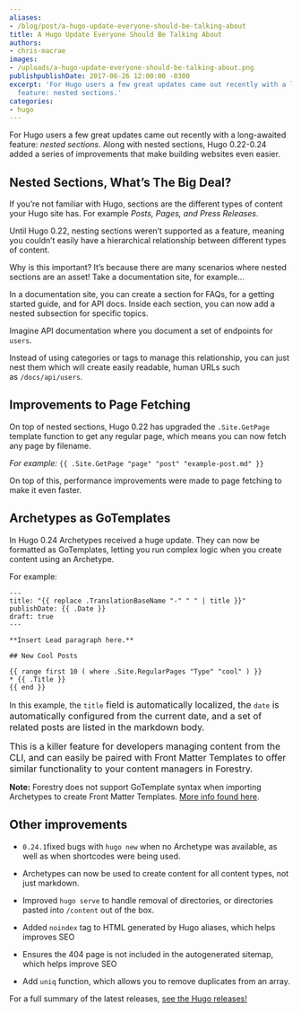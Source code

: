 ```yaml
---
aliases:
- /blog/post/a-hugo-update-everyone-should-be-talking-about
title: A Hugo Update Everyone Should Be Talking About
authors:
- chris-macrae
images:
- /uploads/a-hugo-update-everyone-should-be-talking-about.png
publishpublishDate: 2017-06-26 12:00:00 -0300
excerpt: 'For Hugo users a few great updates came out recently with a long-awaited
  feature: nested sections.'
categories:
- hugo
---
```

For Hugo users a few great updates came out recently with a long-awaited feature: *nested sections*. Along with nested sections, Hugo 0.22-0.24 added a series of improvements that make building websites even easier.

## Nested Sections, What’s The Big Deal?

If you’re not familiar with Hugo, sections are the different types of content your Hugo site has. For example *Posts, Pages, and Press Releases*.

Until Hugo 0.22, nesting sections weren’t supported as a feature, meaning you couldn’t easily have a hierarchical relationship between different types of content.

Why is this important? It’s because there are many scenarios where nested sections are an asset! Take a documentation site, for example…

In a documentation site, you can create a section for FAQs, for a getting started guide, and for API docs. Inside each section, you can now add a nested subsection for specific topics.

Imagine API documentation where you document a set of endpoints for `users`.

Instead of using categories or tags to manage this relationship, you can just nest them which will create easily readable, human URLs such as `/docs/api/users`.

## Improvements to Page Fetching

On top of nested sections, Hugo 0.22 has upgraded the `.Site.GetPage` template function to get any regular page, which means you can now fetch any page by filename.

*For example:*
`{{ .Site.GetPage "page" "post" "example-post.md" }}`

On top of this, performance improvements were made to page fetching to make it even faster.

## Archetypes as GoTemplates

In Hugo 0.24 Archetypes received a huge update. They can now be formatted as GoTemplates, letting you run complex logic when you create content using an Archetype.

For example:

```
---
title: "{{ replace .TranslationBaseName "-" " " | title }}"
publishDate: {{ .Date }}
draft: true
---

**Insert Lead paragraph here.**

## New Cool Posts

{{ range first 10 ( where .Site.RegularPages "Type" "cool" ) }}
* {{ .Title }}
{{ end }}

```

In this example, the `title`<span style="font-size: 1rem;">​ field is automatically localized, the&nbsp;</span>`date`<span style="font-size: 1rem;">​ is automatically configured from the current date, and a set of related posts are listed in the markdown body.&nbsp;</span>

<span style="font-size: 1rem;">This is a killer feature for developers managing content from the CLI, and can easily be paired with Front Matter Templates to offer similar functionality to your content managers in Forestry.</span>

**Note:** Forestry does not support GoTemplate syntax when importing Archetypes to create Front Matter Templates. [More info found here](https://forestry.io/docs/site-configuration/front-matter-templates/#automatically-create-templates-when-importing-a-site).

## Other improvements

* `0.24.1`fixed bugs with `hugo new` when no Archetype was available, as well as when shortcodes were being used.

* Archetypes can now be used to create content for all content types, not just markdown.

* Improved `hugo serve` to handle removal of directories, or directories pasted into `/content` out of the box.

* Added `noindex` tag to HTML generated by Hugo aliases, which helps improves SEO

* Ensures the 404 page is not included in the autogenerated sitemap, which helps improve SEO

* Add `uniq` function, which allows you to remove duplicates from an array.

For a full summary of the latest releases, [see the Hugo releases!](https://github.com/gohugoio/hugo/releases)